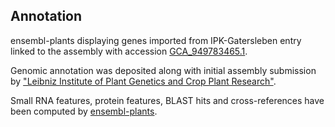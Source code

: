 **Annotation**
----------

ensembl-plants displaying genes imported from IPK-Gatersleben entry linked to the assembly with accession [GCA\_949783465.1](http://www.ebi.ac.uk/ena/data/view/GCA_949783465.1).

Genomic annotation was deposited along with initial assembly submission by ["Leibniz Institute of Plant Genetics and Crop Plant Research"](https://www.ipk-gatersleben.de/en/).

Small RNA features, protein features, BLAST hits and cross-references have been
computed by [ensembl-plants](https://plants.ensembl.org/info/genome/annotation/index.html).
